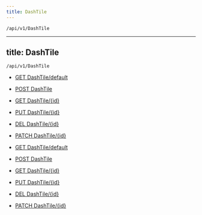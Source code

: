 ```yaml
---
title: DashTile
---
```


```http
/api/v1/DashTile
```

---

title: DashTile
---

```http
/api/v1/DashTile
```

* [GET DashTile/default](v1DashTile_DefaultDashTile.md)

* [POST DashTile](v1DashTile_PostDashTile.md)

* [GET DashTile/{id}](v1DashTile_GetDashTile.md)

* [PUT DashTile/{id}](v1DashTile_PutDashTile.md)

* [DEL DashTile/{id}](v1DashTile_DeleteDashTile.md)

* [PATCH DashTile/{id}](v1DashTile_PatchDashTile.md)

* [GET DashTile/default](v1DashTile_DefaultDashTile.md)

* [POST DashTile](v1DashTile_PostDashTile.md)

* [GET DashTile/{id}](v1DashTile_GetDashTile.md)

* [PUT DashTile/{id}](v1DashTile_PutDashTile.md)

* [DEL DashTile/{id}](v1DashTile_DeleteDashTile.md)

* [PATCH DashTile/{id}](v1DashTile_PatchDashTile.md)
